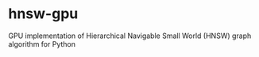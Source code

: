 # hnsw-gpu
GPU implementation of Hierarchical Navigable Small World (HNSW) graph algorithm for Python

